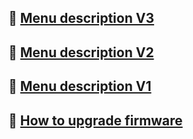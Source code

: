 ## :blue_book: [Menu description V3](./LCD-DWIN-MENU-Description-V2.pdf)
## :blue_book: [Menu description V2](./LCD-DWIN-MENU-Description-V3.pdf)
## :blue_book: [Menu description V1](./LCD-DWIN-MENU-Description-V1_2.pdf)
## :blue_book: [How to upgrade firmware](./LCD-DWIN-Upgrade-firmware.pdf)
